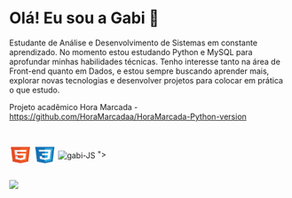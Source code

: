 # Olá! Eu sou a Gabi 🌻

  Estudante de Análise e Desenvolvimento de Sistemas em constante aprendizado.
  No momento estou estudando Python e MySQL para aprofundar minhas habilidades técnicas.
  Tenho interesse tanto na área de Front-end quanto em Dados, e estou sempre buscando aprender
  mais, explorar novas tecnologias e desenvolver projetos para colocar em prática o que estudo.

  Projeto acadêmico
  Hora Marcada - https://github.com/HoraMarcadaa/HoraMarcada-Python-version
##

  <div style="display: inline_block"><br>
  <img align="center" alt="gabi-HTML" height="30" width="40" src="https://raw.githubusercontent.com/devicons/devicon/master/icons/html5/html5-original.svg">
  <img align="center" alt="gabi-CSS" height="30" width="40" src="https://raw.githubusercontent.com/devicons/devicon/master/icons/css3/css3-original.svg">
  <img align="center" alt="gabi-JS" height="50" width="30" src="https://github.com/user-attachments/assets/018bca86-dfde-4e1a-bbdf-a586dda9afc4" />
">
</div>

##

<div> 

  <a href="https://www.linkedin.com/in/gabriellecarlos/" target="_blank"><img src="https://img.shields.io/badge/-LinkedIn-%230077B5?style=for-the-badge&logo=linkedin&logoColor=white" target="_blank"></a> 
  
</div> 
